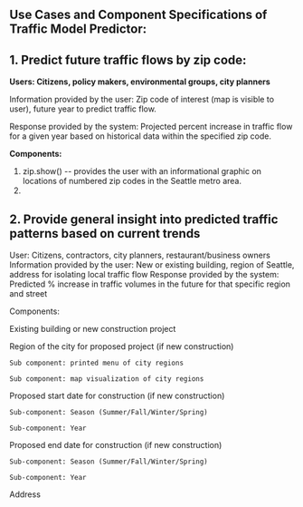 ## Use Cases and Component Specifications of Traffic Model Predictor: ##


## 1. Predict future traffic flows by zip code: ##

**Users: Citizens, policy makers, environmental groups, city planners** 

Information provided by the user: Zip code of interest (map is visible to user), future year to predict traffic flow. 

Response provided by the system: Projected percent increase in traffic flow for a given year based on historical data within the specified zip code.
 
**Components:**
1. zip.show() -- provides the user with an informational graphic on locations of numbered zip codes in the Seattle metro area.
2. 
 
## 2. Provide general insight into predicted traffic patterns based on current trends ##

User: Citizens, contractors, city planners, restaurant/business owners
Information provided by the user: New or existing building, region of Seattle, address for isolating local traffic flow
Response provided by the system: Predicted % increase in traffic volumes in the future for that specific region and street
 
Components:

Existing building or new construction project

Region of the city for proposed project (if new construction)

	Sub component: printed menu of city regions

	Sub component: map visualization of city regions

Proposed start date for construction (if new construction)

	Sub-component: Season (Summer/Fall/Winter/Spring)

	Sub-component: Year

Proposed end date for construction (if new construction)

	Sub-component: Season (Summer/Fall/Winter/Spring)

	Sub-component: Year

Address

